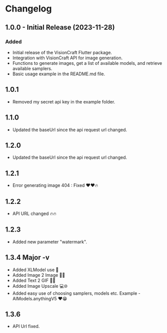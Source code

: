 # Changelog

## 1.0.0 - Initial Release (2023-11-28)

### Added

- Initial release of the VisionCraft Flutter package.
- Integration with VisionCraft API for image generation.
- Functions to generate images, get a list of available models, and retrieve available samplers.
- Basic usage example in the README.md file.

## 1.0.1

- Removed my secret api key in the example folder.

## 1.1.0
- Updated the baseUrl since the api request url changed.

## 1.2.0

- Updated the baseUrl since the api request url changed.

## 1.2.1

- Error generating image 404 : Fixed ❤️❤️🔥

## 1.2.2

- API URL changed 🔥🔥

## 1.2.3

- Added new parameter "watermark".

## 1.3.4 Major -v

- Added XLModel use 🚀
- Added Image 2 Image 🚀😁
- Added Text 2 GIF 🚀🔥
- Added Image Upscale 💻🌐
- Added easy use of choosing samplers, models etc. Example - AIModels.anythingV5 ❤️😁

## 1.3.6

- API Url fixed.